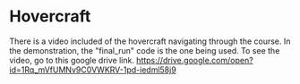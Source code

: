 # Hovercraft
There is a video included of the hovercraft navigating through the course.
In the demonstration, the "final_run" code is the one being used.
To see the video, go to this google drive link.
https://drive.google.com/open?id=1Rq_mVfUMNv9C0VWKRV-1pd-iedml58j9
